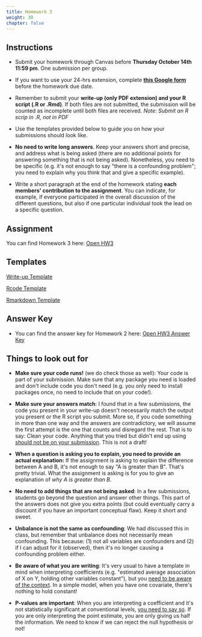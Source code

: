 ```yaml
---
title: Homework 3
weight: 30
chapter: false
---
```


## Instructions

- Submit your homework through Canvas before **Thursday October 14th 11:59 pm**. One submission per group.

- If you want to use your 24-hrs extension, complete **[this Google form](https://forms.gle/3HSsiZBAPSZ8rEYD7)** before the homework due date.

- Remember to submit your **write-up (only PDF extension) and your R script (.R or .Rmd)**. If both files are not submitted, the submission will be counted as incomplete until both files are received. *Note: Submit an R scrip in .R, not in PDF*

- Use the templates provided below to guide you on how your submissions should look like.

- **No need to write long answers**. Keep your answers short and precise, and address what is being asked (there are no additional points for answering something that is not being asked). Nonetheless, you need to be specific (e.g. it's not enough to say "there is a confounding problem"; you need to explain why you think that and give a specific example).

- Write a short paragraph at the end of the homework stating **each members' contribution to the assignment**. You can indicate, for example, if everyone participated in the overall discussion of the different questions, but also if one particular individual took the lead on a specific question.

## Assignment

You can find Homework 3 here: <a onclick="ga('send', 'event', 'External-Link','click','hw3','0','Link');" href="https://sta235.netlify.app/assignments/homework/homework3/STA235H_Fall21_Homework3.html" target="_blank" class="btn btn-default"> Open HW3 <i class="fas fa-external-link-alt"></i></a>

## Templates

<a onclick="ga('send', 'event', 'External-Link','click','hw3_doc','0','Link');" href="https://sta235.netlify.app/assignments/homework/homework3/STA235H_HW3_template.docx" target="_blank" class="btn btn-default"> Write-up Template <i class="fas fa-external-link-alt"></i></a> 
<br>

<a onclick="ga('send', 'event', 'External-Link','click','hw3_code','0','Link');" href="https://sta235.netlify.app/assignments/homework/homework3/STA235H_HW3_template.R" target="_blank" class="btn btn-default"> Rcode Template <i class="fas fa-external-link-alt"></i></a> 
<br>

<a onclick="ga('send', 'event', 'External-Link','click','hw3_rmd','0','Link');" href="https://sta235.netlify.app/assignments/homework/homework3/STA235H_HW3_template.Rmd" target="_blank" class="btn btn-default"> Rmarkdown Template <i class="fas fa-external-link-alt"></i></a>


## Answer Key

- You can find the answer key for Homework 2 here: <a onclick="ga('send', 'event', 'External-Link','click','hw3_key','0','Link');" href="https://sta235.netlify.app/assignments/homework/homework3/STA235H_Fall21_Homework3_AnswerKey.html" target="_blank" class="btn btn-default"> Open HW3 Answer Key <i class="fas fa-external-link-alt"></i></a>


## Things to look out for

- **Make sure your code runs!** (we do check those as well): Your code is part of your submission. Make sure that any package you need is loaded and don't include code you don't need (e.g. you only need to install packages once, no need to include that on your code!).

- **Make sure your answers match**: I found that in a few submissions, the code you present in your write-up doesn't necessarily match the output you present or the R script you submit. More so, if you code something in more than one way and the answers are contradictory, we will assume the first attempt is the one that counts and disregard the rest. That is to say: Clean your code. Anything that you tried but didn't end up using <u>should not be on your submission</u>. This is not a draft!

- **When a question is asking you to explain, you need to provide an actual explanation:** If the assignment is asking to explain the difference between A and B, it's not enough to say "A is greater than B". That's pretty trivial. What the assignment is asking is for you to give an explanation of *why A is greater than B*.

- **No need to add things that are not being asked**: In a few submissions, students go beyond the question and answer other things. This part of the answers does not give you extra points (but could eventually carry a discount if you have an important conceptual flaw). Keep it short and sweet.

- **Unbalance is not the same as confounding**: We had discussed this in class, but remember that unbalance does not necessarily mean confounding. This because: (1) not all variables are confounders and (2) if I can adjust for it (observed), then it's no longer causing a confounding problem either.

- **Be aware of what you are writing**: It's very usual to have a template in mind when interpreting coefficients (e.g. "estimated average association of X on Y, holding other variables constant"), but you <u>need to be aware of the context</u>. In a simple model, when you have one covariate, there's nothing to hold constant!

- **P-values are important**: When you are interpreting a coefficient and it's not statistically significant at conventional levels, <u>you need to say so</u>. If you are only interpreting the point estimate, you are only giving us half the information. We need to know if we can reject the null hypothesis or not!